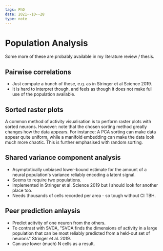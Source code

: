 ```yaml
---
tags: PhD
date: 2021--10--28
type: note
---
```


# Population Analysis

Some more of these are probably available in my literature review / thesis.

## Pairwise correlations

- Just compute a bunch of these, e.g. as in Stringer et al Science 2019.
- It is hard to interpret though, and feels as though it does not make full use of the population available.

## Sorted raster plots

A common method of activity visualisation is to perform raster plots with sorted neurons.
However: note that the chosen sorting method greatly changes how the data appears.
For instance: A PCA sorting can make data appear quite uniform, while a manifold embedding can make the data look much more chaotic.
This is further emphasised with random sorting.

## Shared variance component analysis

- Asymptotically unbiased lower-bound estimate for the amount of a neural population's variance reliably encoding a latent signal.
- Seems to require two populations.
- Implemented in Stringer et al. Science 2019 but I should look for another place too.
- Needs thousands of cells recorded per area - so tough without CI TBH.

## Peer prediction anlaysis

- Predict acitvity of one neuron from the others.
- To contrast with SVCA, "SVCA finds the dimensions of activity in a large population that can be most reliably predicted from a held-out set of neurons" Stringer et al. 2019.
- Can use lower (much) N cells as a result.